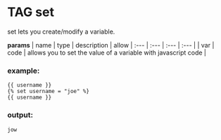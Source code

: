 
# TAG set

set lets you create/modify a variable.


**params**
    | name | type  | description | allow
    | :--- | :---  | :---        | :---       |
    | var | code  | allows you to set the value of a variable with javascript code  | 



### example:
```
{{ username }}
{% set username = "joe" %}
{{ username }}

```

### output:
```
jow
```


